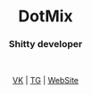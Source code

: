 <p align="center">
  <h1 align="center">DotMix</h1>

  <h3 align="center">Shitty developer</h3><br>

  <p align="center"><a href="https://vk.com/dotmix">VK</a> | <a href="https://t.me/dotmix">TG</a> | <a href="https://dotmix.pw">WebSite</a></p>
</p>
